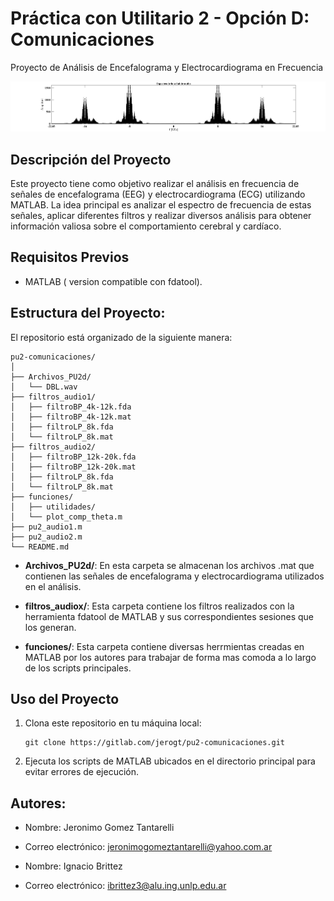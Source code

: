 # Práctica con Utilitario 2 - Opción D: Comunicaciones
Proyecto de Análisis de Encefalograma y Electrocardiograma en Frecuencia

![Imagen de encabezado](./figuras/encabezado.jpg)

## Descripción del Proyecto

Este proyecto tiene como objetivo realizar el análisis en frecuencia de señales de encefalograma (EEG) y electrocardiograma (ECG) utilizando MATLAB. La idea principal es analizar el espectro de frecuencia de estas señales, aplicar diferentes filtros y realizar diversos análisis para obtener información valiosa sobre el comportamiento cerebral y cardíaco.

## Requisitos Previos

- MATLAB ( version compatible con fdatool).

## Estructura del Proyecto:

El repositorio está organizado de la siguiente manera:

```
pu2-comunicaciones/
│
├── Archivos_PU2d/
│   └── DBL.wav
├── filtros_audio1/
│   ├── filtroBP_4k-12k.fda
│   ├── filtroBP_4k-12k.mat
│   ├── filtroLP_8k.fda
│   └── filtroLP_8k.mat
├── filtros_audio2/
│   ├── filtroBP_12k-20k.fda
│   ├── filtroBP_12k-20k.mat
│   ├── filtroLP_8k.fda
│   └── filtroLP_8k.mat
├── funciones/
│   ├── utilidades/
│   └── plot_comp_theta.m
├── pu2_audio1.m
├── pu2_audio2.m
└── README.md
```

- **Archivos_PU2d/**: En esta carpeta se almacenan los archivos .mat que contienen las señales de encefalograma y electrocardiograma utilizados en el análisis.

- **filtros_audiox/**: Esta carpeta contiene los filtros realizados con la herramienta fdatool de MATLAB y sus correspondientes sesiones que los generan.

- **funciones/**: Esta carpeta contiene diversas herrmientas creadas en MATLAB por los autores para trabajar de forma mas comoda a lo largo de los scripts principales.

## Uso del Proyecto

1. Clona este repositorio en tu máquina local:

   ```
   git clone https://gitlab.com/jerogt/pu2-comunicaciones.git
   ```

3. Ejecuta los scripts de MATLAB ubicados en el directorio principal para evitar errores de ejecución.

## Autores:

- Nombre: Jeronimo Gomez Tantarelli
- Correo electrónico: jeronimogomeztantarelli@yahoo.com.ar

- Nombre: Ignacio Brittez
- Correo electrónico: ibrittez3@alu.ing.unlp.edu.ar
